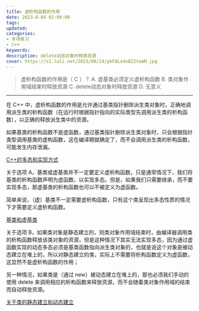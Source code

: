 ```yaml
---
title: 虚析构函数的作用
date: 2023-8-04 02:00:00
tags:
updated:
categories:
- 专项练习
- C++
keywords:
description: delete动态对象时释放资源
cover: https://s2.loli.net/2023/08/14/pkF8Le4nBZ2tomM.jpg
--- 
```


> 虚析构函数的作用是（ C ）？
> A. 虚基类必须定义虚析构函数
> B. 类对象作用域结束时释放资源
> C. delete动态对象时释放资源
> D. 无意义

---

在 C++ 中，虚析构函数的作用是允许通过基类指针删除派生类对象时，正确地调用派生类的析构函数（在运行时根据指针指向的实际类型先调用派生类的析构函数），以正确的释放派生类中的资源。

如果基类的析构函数不是虚函数，通过基类指针删除派生类对象时，只会根据指针类型调用基类的虚构函数，这在编译期就确定了，而不会调用派生类的析构函数，可能发生内存泄漏。

[C++的多态和实现方式](https://www.wangjiapeng.com/2023/05/16/%E9%9D%A2%E7%BB%8F%E5%85%AB%E8%82%A1/c++%E9%9D%A2%E5%AF%B9%E5%AF%B9%E8%B1%A1/c++%E7%9A%84%E5%A4%9A%E6%80%81%E5%92%8C%E5%AE%9E%E7%8E%B0%E6%96%B9%E5%BC%8F/)

关于选项 A，基类或虚基类并不一定要定义虚析构函数，只是通常情况下，我们将基类的析构函数声明为虚函数，以实现多态。但是，如果我们只需要继承，而不要实现多态，那虚基类的析构函数也可以不被定义为虚函数。

简单来说，（虚）基类不一定需要虚析构函数，只有这个类呈现出多态性质的情况下才需要定义虚析构函数。

[基类和虚基类](@TODO)

关于选项 B，如果类对象是静态建立的，则类对象作用域结束时，由编译器调用类的析构函数释放该类对象的资源，但是这种情况下其实无法实现多态，因为通过虚函数实现的动态多态必须是基类函数指向派生类对象的，也就是说这个对象是被动态建立在堆上的，所以对静态建立的类，实际上不需要将析构函数定义为虚函数，这显然不是虚析构函数的作用；

另一种情况，如果类是（通过 new）被动态建立在堆上的，那也必须我们手动的使用 delete 来调用相应的析构函数来释放资源，而不会随着类对象作用域的结束而自动释放资源。

[关于类的静态建立和动态建立](https://www.wangjiapeng.com/2023/08/01/%E4%B8%93%E9%A1%B9%E7%BB%83%E4%B9%A0/c++/%E8%AE%A9%E7%B1%BB%E5%AF%B9%E8%B1%A1%E5%8F%AA%E5%9C%A8%E6%A0%88%E6%88%96%E5%A0%86%E4%B8%8A%E5%88%86%E9%85%8D%E7%A9%BA%E9%97%B4/)